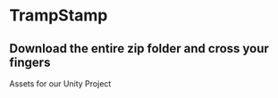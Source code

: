 # TrampStamp

## Download the entire zip folder and cross your fingers 
Assets for our Unity Project
